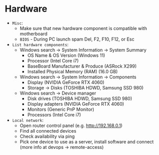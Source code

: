 # Hardware
* `Misc`:
  * Make sure that new hardware component is compatible with motherboard
  * `BIOS` - During PC launch spam Del, F2, F10, F12, or Esc
* `List hardware components`:
  * Windows search -> System Information -> System Summary
    * OS Name & OS Version (Windows 11)
    * Processor (Intel Core i7)
    * BaseBoard Manufacturer & Produce (ASRock X299)
    * Installed Physical Memory (RAM) (16.0 GB)
  * Windows search -> System Information -> Components
    * Display (NVIDIA GeForce RTX 4060)
    * Storage -> Disks (TOSHIBA HDWD, Samsung SSD 980)
  * Windows search -> Device manager
    * Disk drives (TOSHIBA HDWD, Samsung SSD 980)
    * Display adapters (NVIDIA GeForce RTX 4060)
    * Monitors (Generic PnP Monitor)
    * Processors (Intel Core i7)
* `Local network`:
  * Open router control panel (e.g. http://192.168.0.1)
  * Find all connected devices
  * Check availability via ping
  * Pick one device to use as a server, install software and connect (more info at devops -> remote-access)
